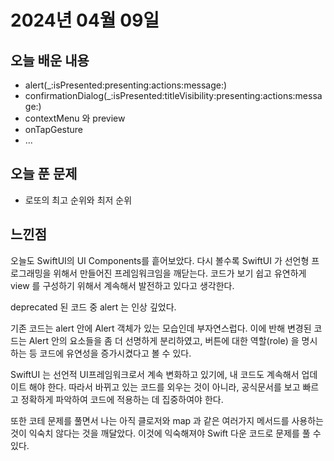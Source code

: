 # 2024년 04월 09일


## 오늘 배운 내용
- alert(_:isPresented:presenting:actions:message:)
- confirmationDialog(_:isPresented:titleVisibility:presenting:actions:message:)
- contextMenu 와 preview
- onTapGesture
- ...

## 오늘 푼 문제
- 로또의 최고 순위와 최저 순위

## 느낀점
오늘도 SwiftUI의 UI Components를 흩어보았다. 다시 볼수록 SwiftUI 가 선언형 프로그래밍을 위해서 만들어진 프레임워크임을 깨닫는다.
코드가 보기 쉽고 유연하게 view 를 구성하기 위해서 계속해서 발전하고 있다고 생각한다.

deprecated 된 코드 중 alert 는 인상 깊었다. 

기존 코드는 alert 안에 Alert 객체가 있는 모습인데 부자연스럽다.
이에 반해 변경된 코드는 Alert 안의 요소들을 좀 더 선명하게 분리하였고, 버튼에 대한 역할(role) 을 명시하는 등 코드에 유연성을 증가시켰다고 볼 수 있다. 
 
SwiftUI 는 선언적 UI프레임워크로서 계속 변화하고 있기에, 내 코드도 계속해서 업데이트 해야 한다.
따라서 바뀌고 있는 코드를 외우는 것이 아니라, 공식문서를 보고 빠르고 정확하게 파악하여 코드에 적용하는 데 집중하여야 한다.

또한 코테 문제를 풀면서 나는 아직 클로저와 map 과 같은 여러가지 메서드를 사용하는 것이 익숙치 않다는 것을 깨달았다.
이것에 익숙해져야 Swift 다운 코드로 문제를 풀 수 있다.

